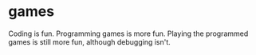 # games

Coding is fun.
Programming games is more fun.
Playing the programmed games is still more fun, although debugging isn't.
